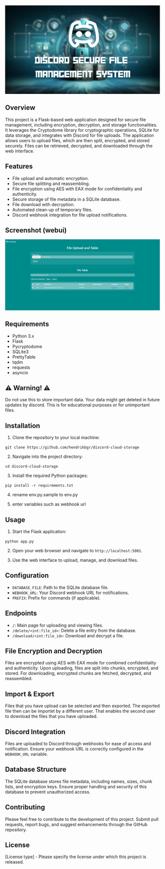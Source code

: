 ![Project Banner](/repo/banner.png)

## Overview

This project is a Flask-based web application designed for secure file management, including encryption, decryption, and storage functionalities. It leverages the Cryptodome library for cryptographic operations, SQLite for data storage, and integrates with Discord for file uploads. The application allows users to upload files, which are then split, encrypted, and stored securely. Files can be retrieved, decrypted, and downloaded through the web interface.

## Features

- File upload and automatic encryption.
- Secure file splitting and reassembling.
- File encryption using AES with EAX mode for confidentiality and authenticity.
- Secure storage of file metadata in a SQLite database.
- File download with decryption.
- Automated clean-up of temporary files.
- Discord webhook integration for file upload notifications.

## Screenshot (webui)

![Web UI](/repo/webui.png)

## Requirements

- Python 3.x
- Flask
- Pycryptodome
- SQLite3
- PrettyTable
- tqdm
- requests
- asyncio

## ⚠️ Warning! ⚠️
Do not use this to store important data. Your data might get deleted in future updates by discord. This is for educational purposes or for unimportant files. 

## Installation

1.  Clone the repository to your local machine:

`git clone https://github.com/hendrikbgr/discord-cloud-storage`

2. Navigate into the project directory:

`cd discord-cloud-storage`

3. Install the required Python packages:

`pip install -r requirements.txt`

4. rename env.py.sample to env.py

5. enter variables such as webhook url

## Usage

1.  Start the Flask application:

`python app.py`

2.  Open your web browser and navigate to `http://localhost:5001`.

3.  Use the web interface to upload, manage, and download files.

## Configuration

- `DATABASE_FILE`: Path to the SQLite database file.
- `WEBHOOK_URL`: Your Discord webhook URL for notifications.
- `PREFIX`: Prefix for commands (if applicable).

## Endpoints

- `/`: Main page for uploading and viewing files.
- `/delete/<int:file_id>`: Delete a file entry from the database.
- `/download/<int:file_id>`: Download and decrypt a file.

## File Encryption and Decryption

Files are encrypted using AES with EAX mode for combined confidentiality and authenticity. Upon uploading, files are split into chunks, encrypted, and stored. For downloading, encrypted chunks are fetched, decrypted, and reassembled.

## Import & Export

Files that you have upload can be selected and then exported. The exported file then can be importet by a different user. That enables the second user to download the files that you have uploaded.

## Discord Integration

Files are uploaded to Discord through webhooks for ease of access and notification. Ensure your webhook URL is correctly configured in the `WEBHOOK_URL` variable.

## Database Structure

The SQLite database stores file metadata, including names, sizes, chunk lists, and encryption keys. Ensure proper handling and security of this database to prevent unauthorized access.

## Contributing

Please feel free to contribute to the development of this project. Submit pull requests, report bugs, and suggest enhancements through the GitHub repository.

## License

[License type] - Please specify the license under which this project is released.

